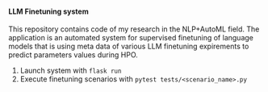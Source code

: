 #### LLM Finetuning system 
This repository contains code of my research in the NLP+AutoML field. The application is an automated system for supervised finetuning of language models that is using meta data of various LLM finetuning expirements to predict parameters values during HPO.

1. Launch system with ```flask run```
2. Execute finetuning scenarios with ```pytest tests/<scenario_name>.py```
